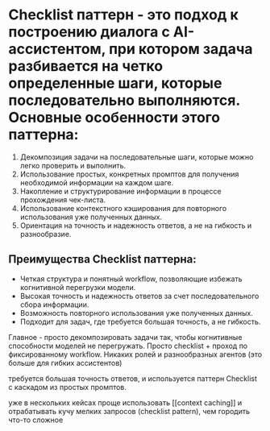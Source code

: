 # Checklist паттерн - это подход к построению диалога с AI-ассистентом, при котором задача разбивается на четко определенные шаги, которые последовательно выполняются. Основные особенности этого паттерна:

1. Декомпозиция задачи на последовательные шаги, которые можно легко проверить и выполнить.
2. Использование простых, конкретных промптов для получения необходимой информации на каждом шаге.
3. Накопление и структурирование информации в процессе прохождения чек-листа.
4. Использование контекстного кэширования для повторного использования уже полученных данных.
5. Ориентация на точность и надежность ответов, а не на гибкость и разнообразие.

## Преимущества Checklist паттерна:
- Четкая структура и понятный workflow, позволяющие избежать когнитивной перегрузки модели.
- Высокая точность и надежность ответов за счет последовательного сбора информации.
- Возможность повторного использования уже полученных данных.
- Подходит для задач, где требуется большая точность, а не гибкость.

Главное - просто декомпозировать задачи так, чтобы когнитивные способности моделей не перегружать.
Просто checklist + проход по фиксированному workflow. 
Никаких ролей и разнообразных агентов (это больше для гибких ассистентов)

требуется большая точность ответов, и используется паттерн Checklist с каскадом из простых промптов.

уже в нескольких кейсах проще использовать [[context caching]] и отрабатывать кучу мелких запросов (checklist pattern), чем городить что-то сложное